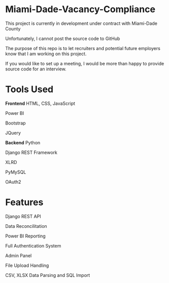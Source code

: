 # Miami-Dade-Vacancy-Compliance
This project is currently in development under contract with Miami-Dade County

Unfortunately, I cannot post the source code to GitHub

The purpose of this repo is to let recruiters and potential future employers know that I am working on this project.

If you would like to set up a meeting, I would be more than happy to provide source code for an interview.

# Tools Used
__Frontend__
HTML, CSS, JavaScript

Power BI

Bootstrap

JQuery


__Backend__
Python

Django REST Framework

XLRD

PyMySQL

OAuth2


# Features
Django REST API

Data Reconcilitation

Power BI Reporting

Full Authentication System

Admin Panel

File Upload Handling

CSV, XLSX Data Parsing and SQL Import
